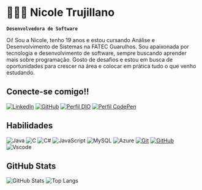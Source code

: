 # 👩🏻‍💻 Nicole Trujillano

**`Desenvolvedora de Software`**

Oi! Sou a Nicole, tenho 19 anos e estou cursando Análise e Desenvolvimento de Sistemas na FATEC Guarulhos. Sou apaixonada por tecnologia e desenvolvimento de software, sempre buscando aprender mais sobre programação. Gosto de desafios e estou em busca de oportunidades para crescer na área e colocar em prática tudo o que venho estudando.

## Conecte-se comigo!!

[![LinkedIn](https://img.shields.io/badge/LinkedIn-8c52ff?style=for-the-badge&logo=linkedin&logoColor=white)](https://www.linkedin.com/in/nicole-trujillano-292aa4358/)
[![GitHub](https://img.shields.io/badge/GitHub-8c52ff?style=for-the-badge&logo=github&logoColor=white)](https://github.com/NicoleTrujillano)
[![Perfil DIO](https://img.shields.io/badge/-Meu%20Perfil%20na%20DIO-8c52ff?style=for-the-badge)](https://web.dio.me/users/nicoletrujillano/)
[![Perfil CodePen](https://img.shields.io/badge/-Meu%20Perfil%20na%20CodePen-8c52ff?style=for-the-badge)](https://codepen.io/nick_nicole/pens/showcase)

## Habilidades
![Java](https://img.shields.io/badge/java-8c52ff.svg?style=for-the-badge&logo=openjdk&logoColor=white)
![C](https://img.shields.io/badge/C-8c52ff?style=for-the-badge&logo=c&logoColor=white)
![C#](https://img.shields.io/badge/C%23-8c52ff?style=for-the-badge&logo=c-sharp&logoColor=white)
![JavaScript](https://img.shields.io/badge/JavaScript-8c52ff?style=for-the-badge&logo=javascript&logoColor=black)
![MySQL](https://img.shields.io/badge/MySQL-8c52ff?style=for-the-badge&logo=mysql&logoColor=white)
![Azure](https://img.shields.io/badge/Azure-8c52ff?style=for-the-badge&logo=microsoft%20azure&logoColor=blue&labelColor=FFFFFF&link=https%3A%2F%2Fimages.app.goo.gl%2FK7PN1jYJd57x4q7A8)
[![Git](https://img.shields.io/badge/Git-8c52ff?style=for-the-badge&logo=git&logoColor=E94D5F)](https://git-scm.com/doc)
[![GitHub](https://img.shields.io/badge/GitHub-8c52ff?style=for-the-badge&logo=github&logoColor=30A3DC)](https://docs.github.com/)
![Vscode](https://img.shields.io/badge/Vscode-8c52ff?style=for-the-badge&logo=visual-studio-code&logoColor=white)

## GitHub Stats
![GitHub Stats](https://github-readme-stats.vercel.app/api?username=NicoleTrujillano&theme=transparent&bg_color=000&border_color=8c52ff&show_icons=true&icon_color=8c52ff&title_color=8c52ff&text_color=FFF)
![Top Langs](https://github-readme-stats-git-masterrstaa-rickstaa.vercel.app/api/top-langs/?username=NicoleTrujillano&layout=compact&bg_color=000&border_color=8c52ff&title_color=8c52ff&text_color=FFF)



